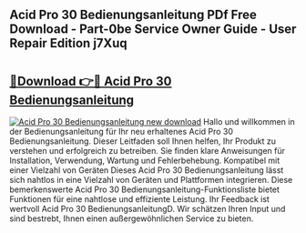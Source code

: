 ## Acid Pro 30 Bedienungsanleitung PDf Free Download - Part-0be Service Owner Guide - User Repair Edition j7Xuq

# <h2><a href="http://df5986g.blite.top/?on=Acid+Pro+30+Bedienungsanleitung">🔗Download 👉🔴 Acid Pro 30 Bedienungsanleitung</a></h2>

[![Acid Pro 30 Bedienungsanleitung new download](https://i.imgur.com/lujVjoI.png)](http://df5986g.blite.top/?on=Acid+Pro+30+Bedienungsanleitung)
Hallo und willkommen in der Bedienungsanleitung für Ihr neu erhaltenes Acid Pro 30 Bedienungsanleitung. Dieser Leitfaden soll Ihnen helfen, Ihr Produkt zu verstehen und erfolgreich zu betreiben. Sie finden klare Anweisungen für Installation, Verwendung, Wartung und Fehlerbehebung. Kompatibel mit einer Vielzahl von Geräten Dieses Acid Pro 30 Bedienungsanleitung lässt sich nahtlos in eine Vielzahl von Geräten und Plattformen integrieren. Diese bemerkenswerte Acid Pro 30 Bedienungsanleitung-Funktionsliste bietet Funktionen für eine nahtlose und effiziente Leistung. Ihr Feedback ist wertvoll Acid Pro 30 BedienungsanleitungD. Wir schätzen Ihren Input und sind bestrebt, Ihnen einen außergewöhnlichen Service zu bieten.
